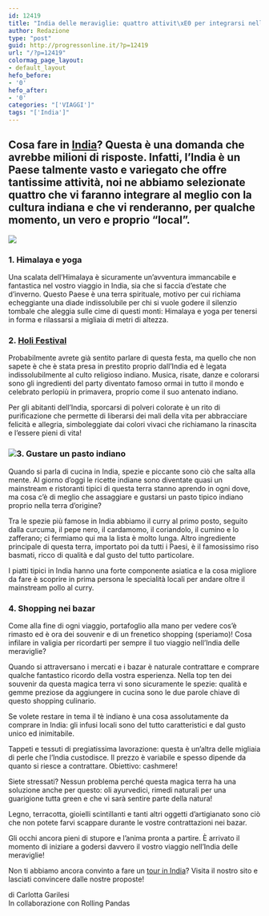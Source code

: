 ```yaml
---
id: 12419
title: "India delle meraviglie: quattro attivit\xE0 per integrarsi nella cultura indiana"
author: Redazione
type: "post"
guid: http://progressonline.it/?p=12419
url: "/?p=12419"
colormag_page_layout:
- default_layout
hefo_before:
- '0'
hefo_after:
- '0'
categories: "['VIAGGI']"
tags: "['India']"
---
```


## Cosa fare in [India](https://it.wikipedia.org/wiki/India)? Questa è una domanda che avrebbe milioni di risposte. Infatti, l’India è un Paese talmente vasto e variegato che offre tantissime attività, noi ne abbiamo selezionate quattro che vi faranno integrare al meglio con la cultura indiana e che vi renderanno, per qualche momento, un vero e proprio “local”.

![](https://progressonline.it/wp-content/uploads/2020/01/debashis-biswas-dyPFnxxUhYk-unsplash-1-300x236.jpg)

### **1. Himalaya e yoga**

Una scalata dell’Himalaya è sicuramente un’avventura immancabile e fantastica nel vostro viaggio in India, sia che si faccia d’estate che d’inverno. Questo Paese è una terra spirituale, motivo per cui richiama echeggiante una diade indissolubile per chi si vuole godere il silenzio tombale che aleggia sulle cime di questi monti: Himalaya e yoga per tenersi in forma e rilassarsi a migliaia di metri di altezza.

### **2.** [**Holi Festival**](https://www.holifestival.org/)

Probabilmente avrete già sentito parlare di questa festa, ma quello che non sapete è che è stata presa in prestito proprio dall’India ed è legata indissolubilmente al culto religioso indiano. Musica, risate, danze e colorarsi sono gli ingredienti del party diventato famoso ormai in tutto il mondo e celebrato perlopiù in primavera, proprio come il suo antenato indiano.

Per gli abitanti dell’India, sporcarsi di polveri colorate è un rito di purificazione che permette di liberarsi dei mali della vita per abbracciare felicità e allegria, simboleggiate dai colori vivaci che richiamano la rinascita e l’essere pieni di vita!

### **![](https://progressonline.it/wp-content/uploads/2020/01/fred-nassar-eg76xnKZ3SI-unsplash-1-225x300.jpg)3. Gustare un pasto indiano**

Quando si parla di cucina in India, spezie e piccante sono ciò che salta alla mente. Al giorno d’oggi le ricette indiane sono diventate quasi un mainstream e ristoranti tipici di questa terra stanno aprendo in ogni dove, ma cosa c’è di meglio che assaggiare e gustarsi un pasto tipico indiano proprio nella terra d’origine?

Tra le spezie più famose in India abbiamo il curry al primo posto, seguito dalla curcuma, il pepe nero, il cardamomo, il coriandolo, il cumino e lo zafferano; ci fermiamo qui ma la lista è molto lunga. Altro ingrediente principale di questa terra, importato poi da tutti i Paesi, è il famosissimo riso basmati, ricco di qualità e dal gusto del tutto particolare.

I piatti tipici in India hanno una forte componente asiatica e la cosa migliore da fare è scoprire in prima persona le specialità locali per andare oltre il mainstream pollo al curry.

### **4. Shopping nei bazar**

Come alla fine di ogni viaggio, portafoglio alla mano per vedere cos’è rimasto ed è ora dei souvenir e di un frenetico shopping (speriamo)! Cosa infilare in valigia per ricordarti per sempre il tuo viaggio nell’India delle meraviglie?

Quando si attraversano i mercati e i bazar è naturale contrattare e comprare qualche fantastico ricordo della vostra esperienza. Nella top ten dei souvenir da questa magica terra vi sono sicuramente le spezie: qualità e gemme preziose da aggiungere in cucina sono le due parole chiave di questo shopping culinario.

Se volete restare in tema il tè indiano è una cosa assolutamente da comprare in India: gli infusi locali sono del tutto caratteristici e dal gusto unico ed inimitabile.

Tappeti e tessuti di pregiatissima lavorazione: questa è un’altra delle migliaia di perle che l’India custodisce. Il prezzo è variabile e spesso dipende da quanto si riesce a contrattare. Obiettivo: cashmere!

Siete stressati? Nessun problema perché questa magica terra ha una soluzione anche per questo: oli ayurvedici, rimedi naturali per una guarigione tutta green e che vi sarà sentire parte della natura!

Legno, terracotta, gioielli scintillanti e tanti altri oggetti d’artigianato sono ciò che non potete farvi scappare durante le vostre contrattazioni nei bazar.

Gli occhi ancora pieni di stupore e l’anima pronta a partire. È arrivato il momento di iniziare a godersi davvero il vostro viaggio nell’India delle meraviglie!

Non ti abbiamo ancora convinto a fare un [tour in India](https://www.rollingpandas.it/destinazione/india)? Visita il nostro sito e lasciati convincere dalle nostre proposte!

di Carlotta Garilesi  
In collaborazione con Rolling Pandas